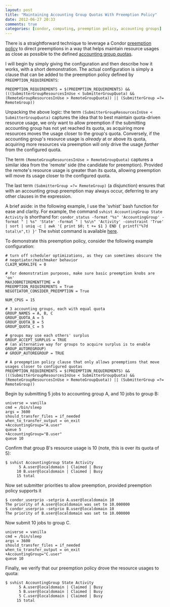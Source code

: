```yaml
---
layout: post
title: "Maintaining Accounting Group Quotas With Preemption Policy"
date: 2012-06-27 20:33
comments: true
categories: [condor, computing, preemption policy, accounting groups]
---
```


There is a straightforward technique to leverage a Condor [preemption policy](http://research.cs.wisc.edu/condor/manual/v7.8/3_3Configuration.html#20480) to direct preemptions in a way that helps maintain resource usages as close as possible to the defined [accounting group quotas](http://research.cs.wisc.edu/condor/manual/v7.8/3_4User_Priorities.html#SECTION00447000000000000000).

I will begin by simply giving the configuration and then describe how it works, with a short demonstration.  The actual configuration is simply a clause that can be added to the preemption policy defined by `PREEMPTION_REQUIREMENTS`:

    PREEMPTION_REQUIREMENTS = $(PREEMPTION_REQUIREMENTS) && (((SubmitterGroupResourcesInUse < SubmitterGroupQuota) && (RemoteGroupResourcesInUse > RemoteGroupQuota)) || (SubmitterGroup =?= RemoteGroup))

Unpacking the above logic: the term `(SubmitterGroupResourcesInUse < SubmitterGroupQuota)` captures the idea that to best maintain quota-driven resource usage, we only want to allow preemption if the submitting accounting group has not yet reached its quota, as acquiring more resources moves the usage closer to the group's quota.  Conversely, if the accounting group's resource usage is _already_ at or above its quota, acquiring more resources via preemption will only drive the usage _farther_ from the configured quota.

The term `(RemoteGroupResourcesInUse > RemoteGroupQuota)` captures a similar idea from the 'remote' side (the candidate for preemption).  Provided the remote's resource usage is greater than its quota, allowing preemption will move its usage closer to the configured quota.

The last term `(SubmitterGroup =?= RemoteGroup)` (a disjunction) ensures that with an accounting group preemption may always occur, deferring to any other clauses in the expression.

A brief aside: in the following example, I use the 'svhist' bash function for ease and clarity.  For example, the command `svhist AccountingGroup State Activity` is shorthand for: `condor_status -format "%s" 'AccountingGroup' -format " | %s" 'State' -format " | %s\n" 'Activity' -constraint 'True' | sort | uniq -c | awk '{ print $0; t += $1 } END { printf("%7d total\n",t) }'`  The svhist command is available [here](https://github.com/erikerlandson/bash_condor_tools).


To demonstrate this preemption policy, consider the following example configuration:

    # turn off scheduler optimizations, as they can sometimes obscure the
    # negotiator/matchmaker behavior
    CLAIM_WORKLIFE = 0
    
    # for demonstration purposes, make sure basic preemption knobs are 'on'
    MAXJOBRETIREMENTTIME = 0
    PREEMPTION_REQUIREMENTS = True
    NEGOTIATOR_CONSIDER_PREEMPTION = True
    
    NUM_CPUS = 15
    
    # 3 accounting groups, each with equal quota
    GROUP_NAMES = A, B, C
    GROUP_QUOTA_A = 5
    GROUP_QUOTA_B = 5
    GROUP_QUOTA_C = 5
    
    # groups may use each others' surplus
    GROUP_ACCEPT_SURPLUS = TRUE
    # (an alternative way for groups to acquire surplus is to enable GROUP_AUTOREGROUP)
    # GROUP_AUTOREGROUP = TRUE
    
    # A preepmption policy clause that only allows preemptions that move usages closer to configured quotas
    PREEMPTION_REQUIREMENTS = $(PREEMPTION_REQUIREMENTS) && (((SubmitterGroupResourcesInUse < SubmitterGroupQuota) && (RemoteGroupResourcesInUse > RemoteGroupQuota)) || (SubmitterGroup =?= RemoteGroup))


Begin by submitting 5 jobs to accounting group A, and 10 jobs to group B:

    universe = vanilla
    cmd = /bin/sleep
    args = 3600
    should_transfer_files = if_needed
    when_to_transfer_output = on_exit
    +AccountingGroup="A.user"
    queue 5
    +AccountingGroup="B.user"
    queue 10

Confirm that group B's resource usage is 10 (note, this is over its quota of 5):

    $ svhist AccountingGroup State Activity
          5 A.user@localdomain | Claimed | Busy
         10 B.user@localdomain | Claimed | Busy
         15 total

Now set submitter priorities to allow preemption, provided preemption policy supports it

    $ condor_userprio -setprio A.user@localdomain 10
    The priority of A.user@localdomain was set to 10.000000
    $ condor_userprio -setprio B.user@localdomain 10
    The priority of B.user@localdomain was set to 10.000000

Now submit 10 jobs to group C.

    universe = vanilla
    cmd = /bin/sleep
    args = 3600
    should_transfer_files = if_needed
    when_to_transfer_output = on_exit
    +AccountingGroup="C.user"
    queue 10

Finally, we verify that our preemption policy drove the resource usages to quota:

    $ svhist AccountingGroup State Activity
          5 A.user@localdomain | Claimed | Busy
          5 B.user@localdomain | Claimed | Busy
          5 C.user@localdomain | Claimed | Busy
         15 total
